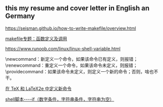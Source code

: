 ## this my resume and cover letter in English an Germany

https://seisman.github.io/how-to-write-makefile/overview.html

[makefile专题：函数定义及调用](https://www.jianshu.com/p/46dc6e146014)

https://www.runoob.com/linux/linux-shell-variable.html


\newcommand：新定义一个命令，如果该命令已有定义，则报错；
\renewcommand：重定义一个命令，如果该命令未定义，则报错；
\providecommand：如果该命令未定义，则定义一个新的命令；否则，啥也不干。

[在 TeX 和 LaTeX2e 中定义新命令](https://liam.page/2017/07/30/define-a-new-command-with-different-amount-of-parameters-in-LaTeX/)

[shell脚本----if（数字条件，字符串条件，字符串为空）](https://blog.csdn.net/yf210yf/article/details/9207147)